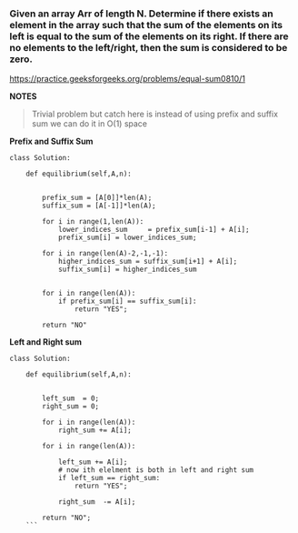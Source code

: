 ### Given an array Arr of length N. Determine if there exists an element in the array such that the sum of the elements on its left is equal to the sum of the elements on its right. If there are no elements to the left/right, then the sum is considered to be zero.

https://practice.geeksforgeeks.org/problems/equal-sum0810/1 

**NOTES**

> Trivial problem but catch here is instead of using prefix and suffix sum we can do it in O(1) space

**Prefix and Suffix Sum**
``` 
class Solution:

    def equilibrium(self,A,n): 
        

        prefix_sum = [A[0]]*len(A);
        suffix_sum = [A[-1]]*len(A);

        for i in range(1,len(A)):
            lower_indices_sum     = prefix_sum[i-1] + A[i];
            prefix_sum[i] = lower_indices_sum;

        for i in range(len(A)-2,-1,-1):
            higher_indices_sum = suffix_sum[i+1] + A[i];
            suffix_sum[i] = higher_indices_sum


        for i in range(len(A)):
            if prefix_sum[i] == suffix_sum[i]:
                return "YES";
        
        return "NO"
```        

**Left and Right sum**
```
class Solution:

	def equilibrium(self,A,n): 
        

        left_sum  = 0;
        right_sum = 0;

        for i in range(len(A)):
            right_sum += A[i];
        
        for i in range(len(A)):

            left_sum += A[i];
            # now ith elelment is both in left and right sum 
            if left_sum == right_sum:
                return "YES";
                
            right_sum  -= A[i];

        return "NO";
    ```

